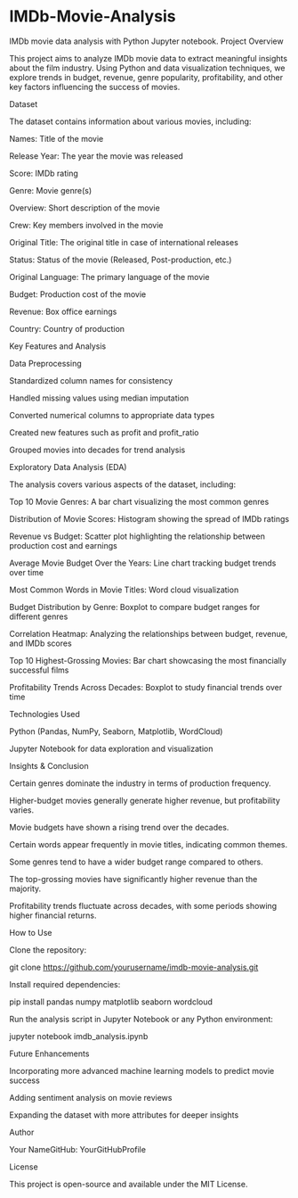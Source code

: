 # IMDb-Movie-Analysis
IMDb movie data analysis with Python Jupyter notebook.
Project Overview

This project aims to analyze IMDb movie data to extract meaningful insights about the film industry. Using Python and data visualization techniques, we explore trends in budget, revenue, genre popularity, profitability, and other key factors influencing the success of movies.

Dataset

The dataset contains information about various movies, including:

Names: Title of the movie

Release Year: The year the movie was released

Score: IMDb rating

Genre: Movie genre(s)

Overview: Short description of the movie

Crew: Key members involved in the movie

Original Title: The original title in case of international releases

Status: Status of the movie (Released, Post-production, etc.)

Original Language: The primary language of the movie

Budget: Production cost of the movie

Revenue: Box office earnings

Country: Country of production

Key Features and Analysis

Data Preprocessing

Standardized column names for consistency

Handled missing values using median imputation

Converted numerical columns to appropriate data types

Created new features such as profit and profit_ratio

Grouped movies into decades for trend analysis

Exploratory Data Analysis (EDA)

The analysis covers various aspects of the dataset, including:

Top 10 Movie Genres: A bar chart visualizing the most common genres

Distribution of Movie Scores: Histogram showing the spread of IMDb ratings

Revenue vs Budget: Scatter plot highlighting the relationship between production cost and earnings

Average Movie Budget Over the Years: Line chart tracking budget trends over time

Most Common Words in Movie Titles: Word cloud visualization

Budget Distribution by Genre: Boxplot to compare budget ranges for different genres

Correlation Heatmap: Analyzing the relationships between budget, revenue, and IMDb scores

Top 10 Highest-Grossing Movies: Bar chart showcasing the most financially successful films

Profitability Trends Across Decades: Boxplot to study financial trends over time

Technologies Used

Python (Pandas, NumPy, Seaborn, Matplotlib, WordCloud)

Jupyter Notebook for data exploration and visualization

Insights & Conclusion

Certain genres dominate the industry in terms of production frequency.

Higher-budget movies generally generate higher revenue, but profitability varies.

Movie budgets have shown a rising trend over the decades.

Certain words appear frequently in movie titles, indicating common themes.

Some genres tend to have a wider budget range compared to others.

The top-grossing movies have significantly higher revenue than the majority.

Profitability trends fluctuate across decades, with some periods showing higher financial returns.

How to Use

Clone the repository:

git clone https://github.com/yourusername/imdb-movie-analysis.git

Install required dependencies:

pip install pandas numpy matplotlib seaborn wordcloud

Run the analysis script in Jupyter Notebook or any Python environment:

jupyter notebook imdb_analysis.ipynb

Future Enhancements

Incorporating more advanced machine learning models to predict movie success

Adding sentiment analysis on movie reviews

Expanding the dataset with more attributes for deeper insights

Author

Your NameGitHub: YourGitHubProfile

License

This project is open-source and available under the MIT License.


